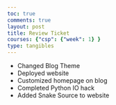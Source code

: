 ```yaml
---
toc: true
comments: true
layout: post
title: Review Ticket
courses: {"csp": {"week": 1} }
type: tangibles
---
```


- Changed Blog Theme
- Deployed website
- Customized homepage on blog
- Completed Python IO hack
- Added Snake Source to website
